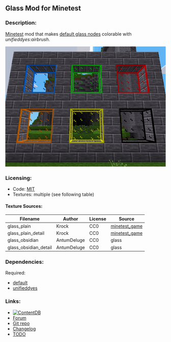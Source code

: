 ## Glass Mod for Minetest

### Description:

[Minetest][] mod that makes [default glass nodes][default] colorable with *unifieddyes:airbrush*.

![screenshot](screenshot.png)

### Licensing:

- Code:     [MIT](LICENSE.txt)
- Textures: multiple (see following table)

#### Texture Sources:

| Filename              | Author      | License | Source                   |
| --------------------- | ----------- | ------- | ------------------------ |
| glass_plain           | Krock       | CC0     | [minetest_game][default] |
| glass_plain_detail    | Krock       | CC0     | [minetest_game][default] |
| glass_obsidian        | AntumDeluge | CC0     | glass                    |
| glass_obsidian_detail | AntumDeluge | CC0     | glass                    |

### Dependencies:

Required:
- [default][]
- [unifieddyes][]

### Links:

- [![ContentDB](https://content.minetest.net/packages/AntumDeluge/glass/shields/title/)][ContentDB]
- [Forum](https://forum.minetest.net/viewtopic.php?t=18307)
- [Git repo](https://github.com/AntumMT/mod-glass)
- [Changelog](changelog.txt)
- [TODO](TODO.txt)


[Minetest]: http://www.minetest.net/
[ContentDB]: https://content.minetest.net/packages/AntumDeluge/glass/
[default]: https://github.com/minetest/minetest_game/tree/master/mods/default
[unifieddyes]: https://forum.minetest.net/viewtopic.php?t=2178
